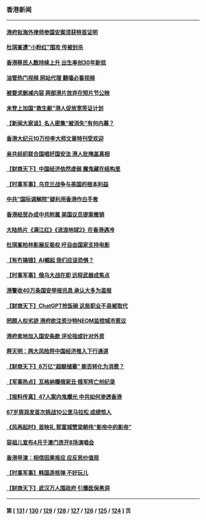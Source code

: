### 香港新闻
---
#### [港府拟海外律师参国安案须获特首证明](../../pages/ncid1349362/n13934625.md?02220845) 
#### [杜琪峯遭“小粉红”围攻 传被封杀](../../pages/ncid1349362/n13934615.md?02220845) 
#### [香港移民人数持续上升 出生率创30年新低](../../pages/ncid1349362/n13934564.md?02220845) 
#### [油管热门视频 网站代理 翻墙必看视频](http://138.2.39.72:81/youtube.html?epic-marker?02220845)
#### [被要求删减内容 两部港片放弃在短片节公映](../../pages/ncid1349362/n13934474.md?02220845) 
#### [未登上加国“救生艇”港人促放宽签证计划](../../pages/ncid1349362/n13934341.md?02220845) 
#### [【新闻大家谈】名人密集“被消失”有何内幕？](../../pages/ncid1349362/n13934185.md?02220845) 
#### [香港大纪元10万份李大师文章特刊受欢迎](../../pages/ncid1349362/n13934034.md?02220845) 
#### [亲共组织联合国唱好国安法 港人批掩盖真相](../../pages/ncid1349362/n13933482.md?02220845) 
#### [【财商天下】中国经济依然虚弱 魔鬼藏在结构里](../../pages/ncid1349362/n13933670.md?02220845) 
#### [【时事军事】乌克兰战争与美国的根本利益](../../pages/ncid1349362/n13933036.md?02220845) 
#### [中共“国际调解院”疑利用香港作白手套](../../pages/ncid1349362/n13933224.md?02220845) 
#### [香港经贸办成中共附属 美国议员提案撤销](../../pages/ncid1349362/n13932393.md?02220845) 
#### [大陆热片《满江红》《流浪地球2》在香港遇冷](../../pages/ncid1349362/n13931965.md?02220845) 
#### [杜琪峯柏林影展反极权 吁自由国家支持电影](../../pages/ncid1349362/n13931618.md?02220845) 
#### [【有冇搞错】AI崛起 我们应该恐惧？](../../pages/ncid1349362/n13931107.md?02220845) 
#### [【时事军事】俄乌大战在即 远程武器成焦点](../../pages/ncid1349362/n13930611.md?02220845) 
#### [港警收40万条国安举报讯息 承认大多为滥报](../../pages/ncid1349362/n13930725.md?02220845) 
#### [【财商天下】ChatGPT抢饭碗 这些职业不易被取代](../../pages/ncid1349362/n13930598.md?02220845) 
#### [罔顾人权劣迹 港府欲注资沙特NEOM监控城市惹议](../../pages/ncid1349362/n13929131.md?02220845) 
#### [港府卖地加入国安条款 评论指或针对外资](../../pages/ncid1349362/n13929619.md?02220845) 
#### [蒋天明：两大风险将中国经济推入下行通道](../../pages/ncid1349362/n13929820.md?02220845) 
#### [【财商天下】8万亿“超额储蓄” 能否转化为消费？](../../pages/ncid1349362/n13929896.md?02220845) 
#### [【军事热点】瓦格纳曝俄家丑 俄军阵亡创纪录](../../pages/ncid1349362/n13929430.md?02220845) 
#### [【报料传真】47人案内鬼爆光 中共如何渗透香港](../../pages/ncid1349362/n13928640.md?02220845) 
#### [67岁周润发首次挑战10公里马拉松 成绩惊人](../../pages/ncid1349362/n13928125.md?02220845) 
#### [《风再起时》首映礼 郭富城赞梁朝伟“影帝中的影帝”](../../pages/ncid1349362/n13925896.md?02220845) 
#### [容祖儿宣布4月于澳门连开8场演唱会](../../pages/ncid1349362/n13926864.md?02220845) 
#### [香港导演：相信因果报应 应反思价值观](../../pages/ncid1349362/n13928435.md?02220845) 
#### [【时事军事】韩国造核弹 不好玩儿](../../pages/ncid1349362/n13927801.md?02220845) 
#### [【财商天下】武汉万人围政府 引爆医保黑洞](../../pages/ncid1349362/n13927281.md?02220845) 

---
#### 第 [ [131](./131.md?02220845) / [130](./130.md?02220845) / [129](./129.md?02220845) / [128](./128.md?02220845) / [127](./127.md?02220845) / [126](./126.md?02220845) / [125](./125.md?02220845) / [124](./124.md?02220845) ] 页
